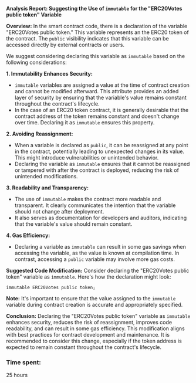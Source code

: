 **Analysis Report: Suggesting the Use of `immutable` for the "ERC20Votes public token" Variable**

**Overview:**
In the smart contract code, there is a declaration of the variable "ERC20Votes public token." This variable represents an the  ERC20 token of the contract. The `public` visibility indicates that this variable can be accessed directly by external contracts or users. 

We suggest considering declaring this variable as `immutable` based on the following considerations:

**1. Immutability Enhances Security:**
   - `immutable` variables are assigned a value at the time of contract creation and cannot be modified afterward. This attribute provides an added layer of security by ensuring that the variable's value remains constant throughout the contract's lifecycle.
   - In the case of an ERC20 token contract, it is generally desirable that the contract address of the token remains constant and doesn't change over time. Declaring it as `immutable` ensures this property.

**2. Avoiding Reassignment:**
   - When a variable is declared as `public`, it can be reassigned at any point in the contract, potentially leading to unexpected changes in its value. This might introduce vulnerabilities or unintended behavior.
   - Declaring the variable as `immutable` ensures that it cannot be reassigned or tampered with after the contract is deployed, reducing the risk of unintended modifications.

**3. Readability and Transparency:**
   - The use of `immutable` makes the contract more readable and transparent. It clearly communicates the intention that the variable should not change after deployment.
   - It also serves as documentation for developers and auditors, indicating that the variable's value should remain constant.

**4. Gas Efficiency:**
   - Declaring a variable as `immutable` can result in some gas savings when accessing the variable, as the value is known at compilation time. In contrast, accessing a `public` variable may involve more gas costs.

**Suggested Code Modification:**
Consider declaring the "ERC20Votes public token" variable as `immutable`. Here's how the declaration might look:

```solidity
immutable ERC20Votes public token;
```

**Note:** It's important to ensure that the value assigned to the `immutable` variable during contract creation is accurate and appropriately specified.

**Conclusion:**
Declaring the "ERC20Votes public token" variable as `immutable` enhances security, reduces the risk of reassignment, improves code readability, and can result in some gas efficiency. This modification aligns with best practices for contract development and maintenance. It is recommended to consider this change, especially if the token address is expected to remain constant throughout the contract's lifecycle.

### Time spent:
25 hours